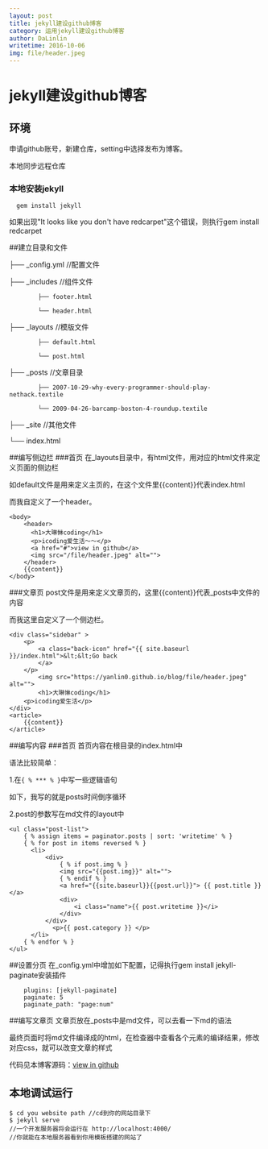 ```yaml
---
layout: post
title: jekyll建设github博客
category: 运用jekyll建设github博客
author: DaLinlin
writetime: 2016-10-06
img: file/header.jpeg
---
```

# jekyll建设github博客
## 环境
   申请github账号，新建仓库，setting中选择发布为博客。

   本地同步远程仓库

### 本地安装jekyll

  ```
    gem install jekyll 

  ```
  如果出现"It looks like you don't have redcarpet"这个错误，则执行gem install redcarpet


##建立目录和文件

  ├── _config.yml //配置文件

  ├── _includes   //组件文件

            ├── footer.html

            └── header.html

  ├── _layouts   //模版文件

            ├── default.html

            └── post.html

  ├── _posts   //文章目录

            ├── 2007-10-29-why-every-programmer-should-play-nethack.textile

            └── 2009-04-26-barcamp-boston-4-roundup.textile

  ├── _site   //其他文件

  └── index.html

##编写侧边栏
###首页
在_layouts目录中，有html文件，用对应的html文件来定义页面的侧边栏

如default文件是用来定义主页的，在这个文件里{{content}}代表index.html

而我自定义了一个header。
```$xslt
<body>
    <header>
      <h1>大琳惏coding</h1>
      <p>icoding爱生活～～</p>
      <a href="#">view in github</a>
      <img src="/file/header.jpeg" alt="">
    </header>
    {{content}}
</body>
```
###文章页
post文件是用来定义文章页的，这里{{content}}代表_posts中文件的内容

而我这里自定义了一个侧边栏。
```$xslt
<div class="sidebar" >
    <p>
        <a class="back-icon" href="{{ site.baseurl }}/index.html">&lt;&lt;Go back
        </a>
    </p>
        <img src="https://yanlin0.github.io/blog/file/header.jpeg" alt="">
        <h1>大琳惏coding</h1>
    <p>icoding爱生活</p>
</div>
<article>
    {{content}}
</article>
```

##编写内容
###首页
首页内容在根目录的index.html中

语法比较简单：

1.在`{ % *** % }`中写一些逻辑语句

如下，我写的就是posts时间倒序循环

2.post的参数写在md文件的layout中
```$xslt
<ul class="post-list">
    { % assign items = paginator.posts | sort: 'writetime' % }
    { % for post in items reversed % }
      <li>
          <div>
              { % if post.img % }
              <img src="{{post.img}}" alt="">
              { % endif % }
              <a href="{{site.baseurl}}{{post.url}}"> {{ post.title }}  </a>
              <div>
                  <i class="name">{{ post.writetime }}</i>
              </div>
          </div>
            <p>{{ post.category }} </p>
      </li>
    { % endfor % }
</ul>
```
##设置分页
在_config.yml中增加如下配置，记得执行gem install jekyll-paginate安装插件
```$xslt
    plugins: [jekyll-paginate]
    paginate: 5
    paginate_path: "page:num"
```

##编写文章页
文章页放在_posts中是md文件，可以去看一下md的语法

最终页面时将md文件编译成的html，在检查器中查看各个元素的编译结果，修改对应css，就可以改变文章的样式

代码见本博客源码：[view in github](https://github.com/yanlin0/blog)

## 本地调试运行

  ```
  $ cd you website path //cd到你的网站目录下
  $ jekyll serve
  //一个开发服务器将会运行在 http://localhost:4000/
  //你就能在本地服务器看到你用模板搭建的网站了
  ```

